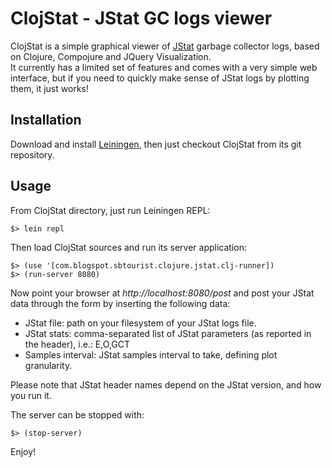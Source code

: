 # ClojStat - JStat GC logs viewer

ClojStat is a simple graphical viewer of [JStat](http://download.oracle.com/javase/6/docs/technotes/tools/share/jstat.html) garbage collector logs, based on Clojure, Compojure and JQuery Visualization.   
It currently has a limited set of features and comes with a very simple web interface, but if you need to quickly make sense of JStat logs by plotting them, it just works!

## Installation

Download and install [Leiningen](http://github.com/technomancy/leiningen), then just checkout ClojStat from its git repository.

## Usage

From ClojStat directory, just run Leiningen REPL:

    $> lein repl

Then load ClojStat sources and run its server application:

    $> (use '[com.blogspot.sbtourist.clojure.jstat.clj-runner])
    $> (run-server 8080)

Now point your browser at _http://localhost:8080/post_ and post your JStat data through the form by inserting the following data:

* JStat file: path on your filesystem of your JStat logs file.
* JStat stats: comma-separated list of JStat parameters (as reported in the header), i.e.: E,O,GCT
* Samples interval: JStat samples interval to take, defining plot granularity.

Please note that JStat header names depend on the JStat version, and how you run it.

The server can be stopped with:

    $> (stop-server)

Enjoy!